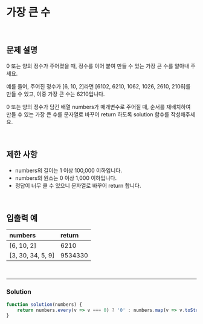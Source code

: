 # 가장 큰 수

<br/>

## 문제 설명
0 또는 양의 정수가 주어졌을 때, 정수를 이어 붙여 만들 수 있는 가장 큰 수를 알아내 주세요.

예를 들어, 주어진 정수가 [6, 10, 2]라면 [6102, 6210, 1062, 1026, 2610, 2106]를 만들 수 있고, 이중 가장 큰 수는 6210입니다.

0 또는 양의 정수가 담긴 배열 numbers가 매개변수로 주어질 때, 순서를 재배치하여 만들 수 있는 가장 큰 수를 문자열로 바꾸어 return 하도록 solution 함수를 작성해주세요.

<br/>

## 제한 사항

- numbers의 길이는 1 이상 100,000 이하입니다.
- numbers의 원소는 0 이상 1,000 이하입니다.
- 정답이 너무 클 수 있으니 문자열로 바꾸어 return 합니다.

<br/>

## 입출력 예

| numbers | return |
| :--- | :--- |
| [6, 10, 2] | 6210 |
| [3, 30, 34, 5, 9] | 9534330 |

<br/>

---

### Solution
```javascript
function solution(numbers) {
    return numbers.every(v => v === 0) ? '0' : numbers.map(v => v.toString()).sort((a, b) => (a+b) - (b+a)).reverse().join('');
}
```
